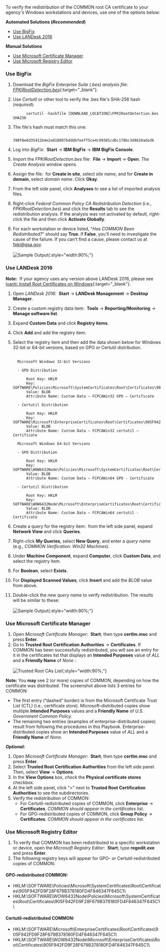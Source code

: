 To verify the redistribution of the COMMON root CA certificate to your agency's Windows workstations and devices, use one of the options below:

**Automated Solutions (*Recommended*)**
  * [Use BigFix](#use-bigfix)
  * [Use LANDesk 2016](#use-landesk-2016)

**Manual Solutions**
  * [Use Microsoft Certificate Manager](#use-microsoft-certificate-manager)
  * [Use Microsoft Registry Editor](#use-microsoft-registry-editor)

### Use BigFix

1. Download the *BigFix Enterprise Suite (.bes) analysis file*: [*FPKIRootDetection.bes*](../../truststores/FPKIRootDetection.bes){:target="_blank"}.

2. Use *Certutil* or other tool to verify the .bes file's SHA-256 hash (*required*):

    ```
          certutil -hashfile [DOWNLOAD_LOCATION]\FPKIRootDetection.bes SHA256
    ```
    
3. The file's hash must match this one:

    ```
          390f8e6d35412b4e2a818897bdddbfeeff5ce4c99301cd6c170bc3d8610ada36
    ```

4. Log into *BigFix*:&nbsp;&nbsp;**Start** -> **IBM BigFix** -> **IBM BigFix Console**.
5. Import the *FPKIRootDetection.bes* file:&nbsp;&nbsp;**File** -> **Import** -> **Open**. *The Create Analysis window opens.* 
6. Assign the file:&nbsp;&nbsp;for **Create in site**, select *site name*, and for **Create in domain**, select *domain name*. Click **Okay**.
7. From the left side panel, click **Analyses** to see a list of imported analysis files.
8. Right-click *Federal Common Policy CA Redistribution Detection* (i.e., *FPKIRootDetection.bes*) and click the **Results** tab to see the redistribution analysis. If the analysis was not activated by default, right-click the file and then click **Activate Globally**. 
9. For each workstation or device listed, "*Has COMMON Been Redistributed?*" should say **True**. If **False**, you'll need to investigate the cause of the failure. If you can't find a cause, please contact us at fpki@gsa.gov.<br><br /> 
    ![Sample Output]({{site.baseurl}}/img/bigfix-results.jpg){:style="width:90%;"}

### Use LANDesk 2016

**Note:**&nbsp;&nbsp;If your agency uses any version above LANDesk 2016, please see [Ivanti: Install Root Certificates on Windows](https://help.ivanti.com/ap/help/en_US/fd/4.4/Content/FileDirector/Admin/3_Clients/Install_Root_Certificate_on_Windows.htm){:target="_blank"}.<br>

1. Open *LANDesk 2016*:&nbsp;&nbsp;**Start** -> **LANDesk Management** -> **Desktop Manager**.
2. Create a custom registry data item:&nbsp;&nbsp;**Tools** -> **Reporting/Monitoring** -> **Manage software list**.
3. Expand **Custom Data** and click **Registry items**.
4. Click **Add** and add the registry item.
5. Select the registry item and then add the data shown below for Windows 32-bit or 64-bit versions, based on GPO or Certutil distribution.<br><br />

    ```
      Microsoft Windows 32-bit Versions

      - GPO Distribution

          Root Key: HKLM
          Key: SOFTWARE\Policies\Microsoft\SystemCertificates\Root\Certificates\905F942FD9F28F679B378180FD4F846347F645C1
          Value: BLOB
          Attribute Name: Custom Data – FCPCAWin32 GPO – Certificate

      - Certutil Distribution
      
          Root Key: HKLM
          Key: SOFTWARE\Microsoft\EnterpriseCertificates\Root\Certificates\905F942FD9F28F679B378180FD4F846347F645C1
          Value: BLOB
          Attribute Name: Custom Data – FCPCAWin32 certutil – Certificate

      Microsoft Windows 64-bit Versions

      - GPO Distribution

          Root Key: HKLM
          Key: SOFTWARE\WOW6432Node\Policies\Microsoft\SystemCertificates\Root\Certificates\905F942FD9F28F679B378180FD4F846347F645C1
          Value: BLOB
          Attribute Name: Custom Data – FCPCAWin64 GPO - Certificate

      - Certutil Distribution

          Root Key: HKLM
          Key: SOFTWARE\WOW6432Node\Microsoft\EnterpriseCertificates\Root\Certificates\905F942FD9F28F679B378180FD4F846347F645C1
          Value: BLOB
          Attribute Name: Custom Data – FCPCAWin64 certutil - Certificate
    ```

6. Create a query for the registry item:&nbsp;&nbsp;from the left side panel, expand **Network View** and click **Queries**. 
7. Right-click **My Queries**, select **New Query**, and enter a *query name* (e.g., *COMMON Verification: Win32 Machines*).
8. Under **Machine Component**, expand **Computer**, click **Custom Data**, and select the registry item.
9. For **Boolean**, select **Exists**.
10. For **Displayed Scanned Values**, click **Insert** and add the *BLOB* value from above.
11. Double-click the *new query name* to verify redistribution. The results will be similar to these:<br><br />
    ![Sample Output]({{site.baseurl}}/img/landesk-results.jpg){:style="width:90%;"}

### Use Microsoft Certificate Manager

1. Open *Microsoft Certificate Manager*:&nbsp;&nbsp;**Start**; then type **certlm.msc** and press **Enter**.
2. Go to **Trusted Root Certification Authorities** -> **Certificates**. If COMMON has been successfully redistributed, you will see an entry for it in the certificates list that displays an **Intended Purposes** value of *ALL* and a **Friendly Name** of *None*  :<br><br />
    ![Trusted Root CAs List]({{site.baseurl}}/img/verify_trust.png){:style="width:90%;"}
    
**Note:** You **may** see 2 (or more) copies of COMMON, depending on how the certificate was distributed. The screenshot above lists 3 entries for COMMON:
* The first entry (“dashed” border) is from the Microsoft Certificate Trust List (CTL) (i.e., certificate store). Microsoft-distributed copies show multiple **Intended Purposes** values and a **Friendly Name** of *U.S. Government Common Policy*.
* The remaining two entries (examples of enterprise-distributed copies) result from following the procedures in this Playbook. Enterprise-distributed copies show an **Intended Purposes** value of *ALL* and a **Friendly Name** of *None*.   

***Optional:***

1. Open *Microsoft Certificate Manager*:&nbsp;&nbsp;**Start**; then type **certlm.msc** and press **Enter**.
2. Select **Trusted Root Certification Authorities** from the left side panel. Then, select **View** -> **Options**.
3. In the **View Options** box, *check* the **Physical certificate stores** checkbox. 
4. At the left side panel, click ">" next to **Trusted Root Certification Authorities** to see the subdirectories.
5. Verify the redistribution of COMMON:<br />
     - For Certutil-redistributed copies of COMMON, click **Enterprise** -> **Certificates**. *COMMON should appear in the certificates list.*<br>
     - For GPO-redistributed copies of COMMON, click **Group Policy** -> **Certificates**. *COMMON should appear in the certificates list.*


### Use Microsoft Registry Editor

1. To verify that COMMON has been redistributed to a specific workstation or device, open the *Microsoft Registry Editor*:&nbsp;&nbsp;**Start**; type **regedit.exe** and press **Enter**.
2. The following registry keys will appear for GPO- or Certutil-redistributed copies of COMMON: 

#### GPO-redistributed COMMON: 
- HKLM:\SOFTWARE\Policies\Microsoft\SystemCertificates\Root\Certificates\905F942FD9F28F679B378180FD4F846347F645C1\
- HKLM:\SOFTWARE\WOW6432Node\Policies\Microsoft\SystemCertificates\Root\Certificates\905F942FD9F28F679B378180FD4F846347F645C1\ 

#### Certutil-redistributed COMMON: 
- HKLM:\SOFTWARE\Microsoft\EnterpriseCertificates\Root\Certificates\905F942FD9F28F679B378180FD4F846347F645C1\
- HKLM:\SOFTWARE\WOW6432Node\Microsoft\EnterpriseCertificates\Root\Certificates\905F942FD9F28F679B378180FD4F846347F645C1\

